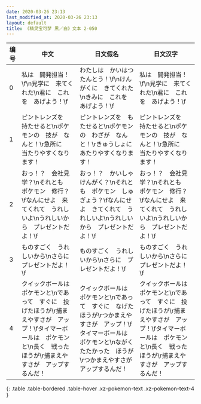 ```yaml
---
date: 2020-03-26 23:13
last_modified_at: 2020-03-26 23:13
layout: default
title: 《精灵宝可梦 黑／白》文本 2-050
---
```

| 编号 | 中文 | 日文假名 | 日文汉字 |
| ---- | ---- | ---- | --- |
| 0 | 私は　開発担当！\f\n見学に　来てくれた\n君に　これを　あげよう！\f | わたしは　かいはつ　たんとう！\f\nけんがくに　きてくれた\nきみに　これを　あげよう！\f | 私は　開発担当！\f\n見学に　来てくれた\n君に　これを　あげよう！\f |
| 1 | ピントレンズを　持たせると\nポケモンの　技が　なんと！\r急所に　当たりやすくなります！ | ピントレンズを　もたせると\nポケモンの　わざが　なんと！\rきゅうしょに　あたりやすくなります！ | ピントレンズを　持たせると\nポケモンの　技が　なんと！\r急所に　当たりやすくなります！ |
| 2 | おっ！？　会社見学？\nそれとも　ポケモン　修行？\fなんにせよ　来てくれて　うれしいよ\nうれしいから　プレゼントだよ！\f | おっ！？　かいしゃけんがく？\nそれとも　ポケモン　しゅぎょう？\fなんにせよ　きてくれて　うれしいよ\nうれしいから　プレゼントだよ！\f | おっ！？　会社見学？\nそれとも　ポケモン　修行？\fなんにせよ　来てくれて　うれしいよ\nうれしいから　プレゼントだよ！\f |
| 3 | ものすごく　うれしいから\nさらに　プレゼントだよ！\f | ものすごく　うれしいから\nさらに　プレゼントだよ！\f | ものすごく　うれしいから\nさらに　プレゼントだよ！\f |
| 4 | クイックボールは　ポケモンと\nであって　すぐに　投げたほうが\r捕まえやすさが　アップ！\fタイマーボールは　ポケモンと\n長く　戦った　ほうが\r捕まえやすさが　アップするんだ！ | クイックボールは　ポケモンと\nであって　すぐに　なげたほうが\rつかまえやすさが　アップ！\fタイマーボールは　ポケモンと\nながく　たたかった　ほうが\rつかまえやすさが　アップするんだ！ | クイックボールは　ポケモンと\nであって　すぐに　投げたほうが\r捕まえやすさが　アップ！\fタイマーボールは　ポケモンと\n長く　戦った　ほうが\r捕まえやすさが　アップするんだ！ |
{: .table .table-bordered .table-hover .xz-pokemon-text .xz-pokemon-text-4 }